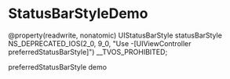 # StatusBarStyleDemo

@property(readwrite, nonatomic) UIStatusBarStyle statusBarStyle
NS_DEPRECATED_IOS(2_0, 9_0, "Use -[UIViewController preferredStatusBarStyle]") __TVOS_PROHIBITED;

preferredStatusBarStyle demo
